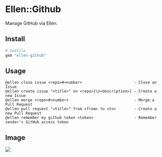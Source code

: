 # Ellen::Github
Manage GitHub via Ellen.

## Install
```ruby
# Gemfile
gem "ellen-github"
```

## Usage
```
@ellen close issue <repo>#<number>                       - Close an Issue
@ellen create issue "<title>" on <repo>[\n<description>] - Create a new Issue
@ellen merge <repo>#<number>                             - Merge a Pull Request
@ellen pull request "<title>" from <from> to <to>        - Create a new Pull Request
@ellen remember my github token <token>                  - Remember sender's GitHub access token
```

## Image
![](https://raw.githubusercontent.com/r7kamura/ellen-github/master/images/screenshot.png)

